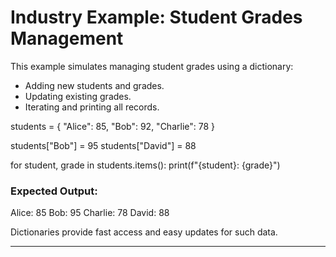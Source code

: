 # Industry Example: Student Grades Management

This example simulates managing student grades using a dictionary:

- Adding new students and grades.
- Updating existing grades.
- Iterating and printing all records.

students = {
"Alice": 85,
"Bob": 92,
"Charlie": 78
}

students["Bob"] = 95
students["David"] = 88

for student, grade in students.items():
print(f"{student}: {grade}")

### Expected Output:

Alice: 85
Bob: 95
Charlie: 78
David: 88

Dictionaries provide fast access and easy updates for such data.

---
